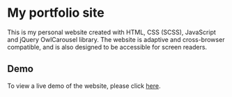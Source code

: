 # My portfolio site

This is my personal website created with HTML, CSS (SCSS), JavaScript and jQuery OwlCarousel library. The website is adaptive and cross-browser compatible, and is also designed to be accessible for screen readers.

## Demo

To view a live demo of the website, please click [here](https://mila-kim.vercel.app/).

